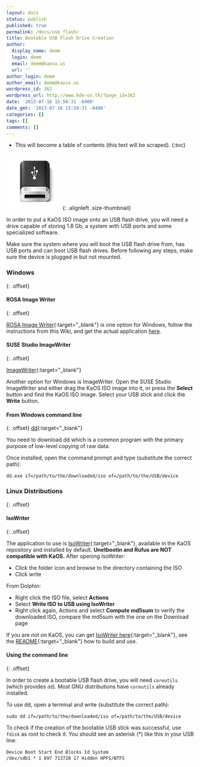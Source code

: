```yaml
---
layout: docs
status: publish
published: true
permalink: /docs/usb_flash/
title: Bootable USB Flash Drive Creation
author:
  display_name: demm
  login: demm
  email: demm@kaosx.us
  url: ''
author_login: demm
author_email: demm@kaosx.us
wordpress_id: 362
wordpress_url: http://www.kde-os.tk/?page_id=362
date: '2013-07-16 15:50:31 -0400'
date_gmt: '2013-07-16 15:50:31 -0400'
categories: []
tags: []
comments: []
---
```

* This will become a table of contents (this text will be scraped).
{:toc}

![USB stick](/wp-content/uploads/2013/07/Drive-USB-150x150.png){: .alignleft .size-thumbnail}

In order to put a KaOS ISO image onto an USB flash drive, you will need a drive capable of storing 1.8 Gb, a system with USB ports and some specialized software.

Make sure the system where you will boot the USB flash drive from, has USB ports and can boot USB flash drives.  Before following any steps, make sure the device is plugged in but not mounted.

### Windows
{: .offset}

#### ROSA Image Writer
{: .offset}

[ROSA Image Writer](http://wiki.rosalab.com/en/index.php/Blog:ROSA_Planet/ROSA_Image_Writer){:target="_blank"} is one option for Windows, follow the instructions from this Wiki, and get the actual application [here](http://wiki.rosalab.com/en/images/6/65/RosaImageWriter-2.6.1-win.zip).

#### SUSE Studio ImageWriter
{: .offset}

[ImageWriter](https://github.com/downloads/openSUSE/kiwi/ImageWriter.exe){:target="_blank"}

Another option for Windows is ImageWriter. Open the SUSE Studio ImageWriter and either drag the KaOS ISO image into it, or press the **Select** button and find the KaOS ISO image.
Select your USB stick and click the **Write** button.

#### From Windows command line
{: .offset}
[dd](http://www.chrysocome.net/downloads/dd-0.5.zip){:target="_blank"}

You need to download dd which is a common program with the primary purpose of low-level copying of raw data.

Once installed, open the command prompt and type (substitute the correct path):

```
dd.exe if=/path/to/the/downloaded/iso of=/path/to/the/USB/device
```

### Linux Distributions
{: .offset}

#### IsoWriter
{: .offset}

The application to use is [IsoWriter](/packages/index.php?act=search&amp;subdir=&amp;sortby=date&amp;order=descending&amp;searchpattern=isowriter){:target="_blank"}, available in the KaOS repository and installed by default. **Unetbootin and Rufus are NOT compatible with KaOS.** After opening IsoWriter:

* Click the folder icon and browse to the directory containing the ISO
* Click write

From Dolphin:

* Right click the ISO file, select **Actions**
* Select **Write ISO to USB using IsoWriter**
* Right click again, Actions and select **Compute md5sum** to verify the downloaded ISO, compare the md5sum with the one on the Download page

If you are not on KaOS, you can get [IsoWriter here](https://github.com/KaOSx/isowriter){:target="_blank"}, see the [README](https://github.com/KaOSx/isowriter/blob/master/README.md){:target="_blank"} how to build and use. 

#### Using the command line
{: .offset}

In order to create a bootable USB flash drive, you will need `coreutils` (which provides `dd`). Most GNU distributions have `coreutils` already installed.

To use dd, open a terminal and write (substitute the correct path):

```
sudo dd if=/path/to/the/downloaded/iso of=/path/to/the/USB/device
```

To check if the creation of the bootable USB stick was successful, use `fdisk` as root to check it. You should see an asterisk (*) like this in your USB line:

```
Device Boot Start End Blocks Id System
/dev/sdb1 * 1 697 713728 17 Hidden HPFS/NTFS
```
